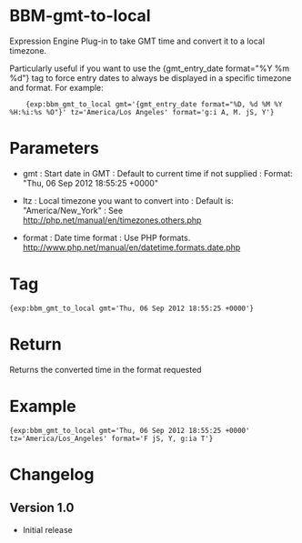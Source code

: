 BBM-gmt-to-local
================

Expression Engine Plug-in to take GMT time and convert it to a local timezone.

Particularly useful if you want to use the {gmt_entry_date format="%Y %m %d"} tag to force entry dates to always be displayed in a specific timezone and format. For example:  

		{exp:bbm_gmt_to_local gmt='{gmt_entry_date format="%D, %d %M %Y %H:%i:%s %O"}' tz='America/Los Angeles' format='g:i A, M. jS, Y'}

Parameters
==================================

- gmt 	: Start date in GMT
		: Default to current time if not supplied
		: Format: "Thu, 06 Sep 2012 18:55:25 +0000"

- ltz 	: Local timezone you want to convert into
		: Default is: "America/New_York"
		: See http://php.net/manual/en/timezones.others.php

- format 	: Date time format
			: Use PHP formats. http://www.php.net/manual/en/datetime.formats.date.php


Tag
==================================

  	{exp:bbm_gmt_to_local gmt='Thu, 06 Sep 2012 18:55:25 +0000'}

Return
==================================
Returns the converted time in the format requested

Example
===========================

  	{exp:bbm_gmt_to_local gmt='Thu, 06 Sep 2012 18:55:25 +0000' tz='America/Los_Angeles' format='F jS, Y, g:ia T'}

Changelog
===========================

Version 1.0
---------------------------

- Initial release